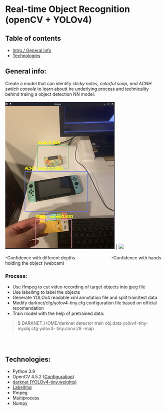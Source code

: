 # Real-time Object Recognition (openCV + YOLOv4)

## Table of contents
* [Intro / General info](#general-info)
* [Technologies](#technologies)


## General info: 
Create a model that can identify *sticky notes, colorful soap, and ACNH switch console* to learn aboutt he underlying process and technicality behind traiing a object detection NN model. <br><br>
<img src="https://github.com/WenChingHo/Item_recognition_NN/blob/main/outcome.png" width="350"> | <img src="https://github.com/WenChingHo/RT_Object_Detection/blob/main/RT_detection.png" width="350"><br><br>
\-Confidence with different depths  &emsp;&emsp;&emsp;&emsp;&emsp;&emsp;&emsp;&emsp;-Confidence with hands holding the object (webcam)
### Process:
- Use ffmpeg to cut video recording of target objects into jpeg file 
- Use labelImg to label the objects
- Generate YOLOv4 readable xml annotation file and split train/test data
- Modify darknet/cfg/yolov4-tiny.cfg configuration file based on official recomendation
- Train model with the help of pretrained data: 
> $ DARKNET_HOME/darknet detector train obj.data yolov4-tiny-myobj.cfg yolov4-
tiny.conv.29 -map

<br><br>
## Technologies:
- Python 3.9
- OpenCV 4.5.2 ([Configuration](https://github.com/WenChingHo/RT_Object_Detection/blob/main/opencv_config.txt))
- [darknet (YOLOv4-tiny.weights)](https://github.com/AlexeyAB/darknet)
- [LabelImg](https://github.com/tzutalin/labelImg)
- ffmpeg
- Multiprocess
- Numpy


